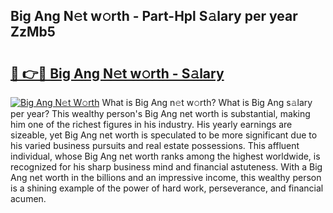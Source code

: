 ## Big Ang N𝚎t w𝚘rth - Part-Hpl S𝚊lary per year ZzMb5

# <h2><a href="http://gc2208.nevu.top/?p=Big+Ang">🔗 👉🔴 Big Ang N𝚎t w𝚘rth - S𝚊lary</a></h2>

[![Big Ang N𝚎t W𝚘rth](https://i.imgur.com/Oavwk0R.jpeg)](http://gc2208.nevu.top/?p=Big+Ang)
What is Big Ang n𝚎t w𝚘rth? What is Big Ang s𝚊lary per year?
This wealthy person's Big Ang net worth is substantial, making him one of the richest figures in his industry. His yearly earnings are sizeable, yet Big Ang net worth is speculated to be more significant due to his varied business pursuits and real estate possessions. This affluent individual, whose Big Ang net worth ranks among the highest worldwide, is recognized for his sharp business mind and financial astuteness. With a Big Ang net worth in the billions and an impressive income, this wealthy person is a shining example of the power of hard work, perseverance, and financial acumen.
